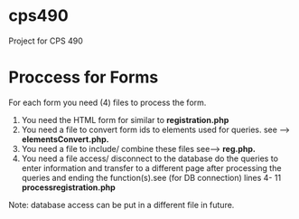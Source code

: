 # cps490
Project for CPS 490

<h1> Proccess for Forms </h1>

For each form you need (4) files to process the form.

1. You need the HTML form for similar to <b> registration.php </b>
2. You need a file to convert form ids to elements used for queries. see -->  <b> elementsConvert.php.</b>
3. You need a file to include/ combine these files see-->   <b> reg.php.</b>
4. You need a file access/ disconnect to the database do the
queries to enter information and transfer to a different page after processing
the queries and ending the function(s).see (for DB connection) lines 4- 11  <b>  processregistration.php </b> 


Note: database access can be put in a different file in future.

